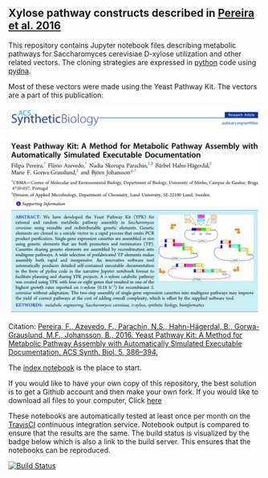 ## Xylose pathway constructs described in [Pereira et al. 2016](http://pubs.acs.org/doi/abs/10.1021/acssynbio.5b00250)

This repository contains Jupyter notebook files describing metabolic pathways
for Saccharomyces cerevisiae D-xylose utilization and other related vectors.
The cloning strategies are expressed in [python](https://www.python.org/) code using [pydna](https://github.com/BjornFJohansson/pydna).

Most of these vectors were made using the Yeast Pathway Kit. The vectors are a part of this publication:

[![abs](abstract.png)](http://pubs.acs.org/doi/abs/10.1021/acssynbio.5b00250)

Citation:
[Pereira, F., Azevedo, F., Parachin, N.S., Hahn-Hägerdal, B., Gorwa-Grauslund, M.F., Johansson, B., 2016. Yeast Pathway Kit: A Method for Metabolic Pathway Assembly with Automatically Simulated Executable Documentation. ACS Synth. Biol. 5, 386–394.](https://www.ncbi.nlm.nih.gov/pubmed/26916955)

The [index notebook](http://nbviewer.ipython.org/github/BjornFJohansson/ypk-xylose-pathways/blob/master/index.ipynb)
is the place to start.

If you would like to have your own copy of this repository, the best solution is to get a 
Github account and then make your own fork. If you would like to download all files to your 
computer, Click [here](https://github.com/BjornFJohansson/ypk-xylose-pathways/archive/master.zip)


These notebooks are automatically tested at least once per month on the [TravisCI](https://travis-ci.org) 
continuous integration service. Notebook output is compared to ensure that the results are the same.
The build status is visualized by the badge below which is also a link to the build server. 
This ensures that the notebooks can be reproduced. 

[![Build Status](https://travis-ci.org/BjornFJohansson/ypk-xylose-pathways.svg?branch=master)](https://travis-ci.org/BjornFJohansson/ypk-xylose-pathways)
